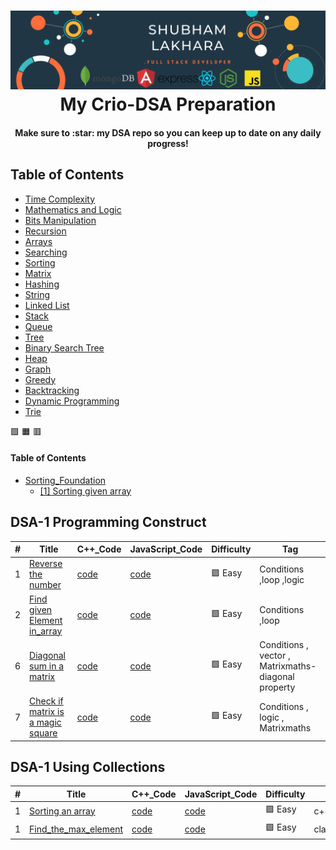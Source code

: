 <h1 align="center">
  <a name="logo"><img src="https://github.com/lakharashubham007/DSA-Prep/blob/main/Black%20Technology%20LinkedIn%20Banner.png?raw=true" alt="Complete DSA Preparation" width="750"></a>
  <br>
  My Crio-DSA Preparation 
</h1>
<h4 align="center">Make sure to :star: my DSA repo so you can keep up to date on any daily progress!</h4>


<!-- <div align="center">
  <h4>
    <a href="https://github.com/CCOSTAN/Home-AssistantConfig/stargazers"><img src="https://img.shields.io/github/stars/CCOSTAN/Home-AssistantConfig.svg?style=plasticr"/></a>
    <a href="https://github.com/CCOSTAN/Home-AssistantConfig/commits/master"><img src="https://img.shields.io/github/last-commit/CCOSTAN/Home-AssistantConfig.svg?style=plasticr"/></a>
        <a href="https://github.com/CCOSTAN/Home-AssistantConfig/commits/master"><img src="https://img.shields.io/github/commit-activity/y/CCOSTAN/Home-AssistantConfig.svg?style=plasticr"/></a>
  </h4>
</div> -->


## Table of Contents

- [Time Complexity](#Time-complexity)
- [Mathematics and Logic](#mathematics-and-Logic)
- [Bits Manipulation](#Bits-Manipulation)
- [Recursion](#Recursion)
- [Arrays](#Arrays)
- [Searching](#Searching)
- [Sorting](#Sorting)
- [Matrix](#matrix)
- [Hashing](#Hashing)
- [String](#String)
- [Linked List](#Linked-List)
- [Stack](#Stack)
- [Queue](#Queue)
- [Tree](#Tree)
- [Binary Search Tree](#Binary-Search-Tree)
- [Heap](#Heap)
- [Graph](#Graph)
- [Greedy](#Greedy)
- [Backtracking](#Backtracking)
- [Dynamic Programming](#Dynamic-Programming)
- [Trie](#Trie)

:green_square:
:orange_square:
:red_square:

#### Table of Contents
- [Sorting_Foundation](https://github.com/lakharashubham007/DSA-Prep/tree/main/Sorting_Foundation)
    - [[1] Sorting given array ](https://github.com/lakharashubham007/DSA-Prep/blob/main/Sorting_Foundation/sort.cpp)
    
    
    


## DSA-1 Programming Construct

|  #  |      Title     |   C++_Code   | JavaScript_Code   | Difficulty  | Tag                   
|-----|----------------|----------|----------|-------------|--------
|1|[Reverse the number ](https://github.com/lakharashubham007/DSA-Prep/tree/main/ProgrammingConstruct)|[code](https://github.com/lakharashubham007/DSA-Prep/blob/main/ProgrammingConstruct/Reversethenumber.cpp)|[code](https://github.com/lakharashubham007/DSA-Prep/blob/main/ProgrammingConstruct/Reversenum.js)|:green_square: Easy| Conditions ,loop ,logic |
|2|[Find given Element in_array](https://github.com/lakharashubham007/DSA-Prep/tree/main/ProgrammingConstruct)|[code](https://github.com/lakharashubham007/DSA-Prep/blob/main/ProgrammingConstruct/FindElementinArray.cpp)|[code]()|:green_square: Easy| Conditions ,loop  |
|6|[Diagonal sum in a matrix](https://github.com/lakharashubham007/DSA-Prep/tree/main/ProgrammingConstruct)|[code](https://github.com/lakharashubham007/DSA-Prep/blob/main/ProgrammingConstruct/diagonalsum.cpp)|[code]()|:green_square: Easy| Conditions , vector , Matrixmaths-diagonal property |
|7|[Check if matrix is a magic square](https://github.com/lakharashubham007/DSA-Prep/tree/main/ProgrammingConstruct)|[code](https://github.com/lakharashubham007/DSA-Prep/blob/main/ProgrammingConstruct/Check_Matrix_magicsquare.cpp)|[code]()|:green_square: Easy| Conditions , logic , Matrixmaths |



## DSA-1 Using Collections

|  #  |      Title     |   C++_Code   | JavaScript_Code   | Difficulty  | Tag            
|-----|----------------|----------|----------|-------------|--------
|1|[Sorting an array ](https://github.com/lakharashubham007/DSA-Prep/tree/main/Collections)|[code](https://github.com/lakharashubham007/DSA-Prep/blob/main/Collections/Sorting_array.cpp)|[code]()|:green_square: Easy| c++_STL_sort 
|1|[Find_the_max_element ]()|[code]()|[code]()|:green_square: Easy| class_objects


